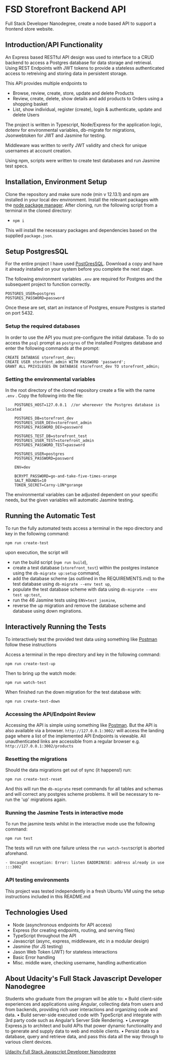 # FSD Storefront Backend API

Full Stack Developer Nanodegree, create a node based API to support a frontend store website.


## Introduction/API Functionality

An Express based RESTful API design was used to interface to a CRUD backend to access a Postgres database for data storage and retrieval.
Using REST Endpoints with JWT tokens to provide a stateless authenticated access to retreiving and storing data in persistent storage.

This API provides multiple endpoints to 
- Browse, review, create, store, update and delete Products 
- Review, create, delete, show details and add products to Orders using a shopping basket
- List, show individual, register (create), login & authenticate, update and delete Users

The project is written in Typescript, Node/Express for the application logic, dotenv for environmental variables, db-migrate for migrations, Jsonwebtoken for JWT and Jasmine for testing.

Middleware was written to verify JWT validity and check for unique usernames at account creation.

Using npm, scripts were written to create test databases and run Jasmine test specs.


## Installation, Environment Setup

Clone the repository and make sure node (min v 12.13.1) and npm are installed in your local dev environment.
Install the relevant packages with the [node package manager](https://docs.npmjs.com/).
After cloning, run the following script from a terminal in the cloned directory: 

* `npm i`

This will install the necessary packages and dependencies based on the supplied ``package.json``.

## Setup PostgresSQL
For the entire project I have used [PostGresSQL](https://www.postgresql.org/). 
Download a copy and have it already installed on your system before you complete the next stage.

The following environment variables ``.env`` are required for Postgres and the subsequent project to function correctly.

```
POSTGRES_USER=postgres
POSTGRES_PASSWORD=password
```

Once these are set, start an instance of Postgres, ensure Postgres is started on port 5432.

### Setup the required databases

In order to use the API you must pre-configure the initial database.
To do so access the `psql` prompt as ``postgres`` of the installed Postgres database and enter the following commands at the prompt:

```
CREATE DATABASE storefront_dev;
CREATE USER storefont_admin WITH PASSWORD 'password';
GRANT ALL PRIVILEGES ON DATABASE storefront_dev TO storefront_admin;
```

### Setting the environmental variables
In the root directory of the cloned repository create a file with the name ``.env`` .
Copy the following into the file:

```
    POSTGRES_HOST=127.0.0.1  //or whereever the Postgres database is located
    
    POSTGRES_DB=storefront_dev
    POSTGRES_USER_DEV=storefront_admin
    POSTGRES_PASSWORD_DEV=password
    
    POSTGRES_TEST_DB=storefront_test
    POSTGRES_USER_TEST=storefront_admin
    POSTGRES_PASSWORD_TEST=password
    
    POSTGRES_USER=postgres
    POSTGRES_PASSWORD=password
    
    ENV=dev

    BCRYPT_PASSWORD=go-and-take-five-times-orange
    SALT_ROUNDS=10
    TOKEN_SECRET=Carny-LON*gorange
```
The environmental variables can be adjusted dependent on your specific needs, but the given variables will automatic Jasmine testing.

## Running the Automatic Test

To run the fully automated tests access a terminal in the repo directory and key in the following command:
```
npm run create-test
```
upon execution, the script will
- run the build script (```npm run build```), 
- create a test database (```storefront_test```) within the postgres instance using the ```db-migrate up:setup``` command,
- add the database scheme (as outlined in the REQUIREMENTS.md) to the test database using ```db-migrate --env test up```,
- populate the test database scheme with data using ```db-migrate --env test up:test```,
- run the 46 Jasmine tests using ```ENV=test jasmine```, 
- reverse the up migration and remove the database scheme and database using down mgirations.

## Interactively Running the Tests
To interactively test the provided test data using something like [Postman](https://www.postman.com/) follow these instructions

Access a terminal in the repo directory and key in the following command:
```
npm run create-test-up
```
Then to bring up the watch mode: 
```
npm run watch-test
```
When finished run the down migration for the test database with: 
```
npm run create-test-down
```
### Accessing the API/Endpoint Review
Accessing the API is simple using something like [Postman](https://www.postman.com/).
But the API is also available via a browser. ````http://127.0.0.1:3002/````
will access the landing page where a list of the implemented API Endpoints is viewable.
All unauthenticated links are accessible from a regular browser e.g. ```http://127.0.0.1:3002/products```

### Resetting the migrations

Should the data migrations get out of sync (it happens!) run:
```
npm run create-test-reset
```
And this will run the ``db-migrate`` reset commands for all tables and schemas and will correct any postgres scheme problems.
It will be necessary to re-run the 'up' migrations again.

### Running the Jasmine Tests in interactive mode
To run the jasmine tests whilst in the interactive mode use the following command: 
```
npm run test
```
The tests will run with one failure unless the ``run watch-test``script is aborted aforehand. 
```
- Uncaught exception: Error: listen EADDRINUSE: address already in use :::3002
```

### API testing environments
This project was tested independently in a fresh Ubuntu VM using the setup instructions included in this README.md


## Technologies Used

- Node (asynchronous endpoints for API access)
- Express (for creating endpoints, routing, and serving files)
- TypeScript throughout the API
- Javascript (async, express, middleware, etc in a modular design)
- Jasmine (for JS testing)
- Jason Web Token (JWT) for stateless interactions
- Basic Error handling
- Misc. middle ware, checking username, handling authentication



## About Udacity's Full Stack Javascript Developer Nanodegree

Students who graduate from the program will be able to:
• Build client-side experiences and applications using Angular, collecting data from users and from
backends, providing rich user interactions and organizing code and data.
• Build server-side executed code with TypeScript and integrate with 3rd party code such as
Angular’s Server Side Rendering.
• Leverage Express.js to architect and build APIs that power dynamic functionality and to generate
and supply data to web and mobile clients.
• Persist data to a database, query and retrieve data, and pass this data all the way through to
various client devices.

 [Udacity Full Stack Javascript Developer Nanodegree](https://www.udacity.com/course/full-stack-javascript-developer-nanodegree--nd0067)